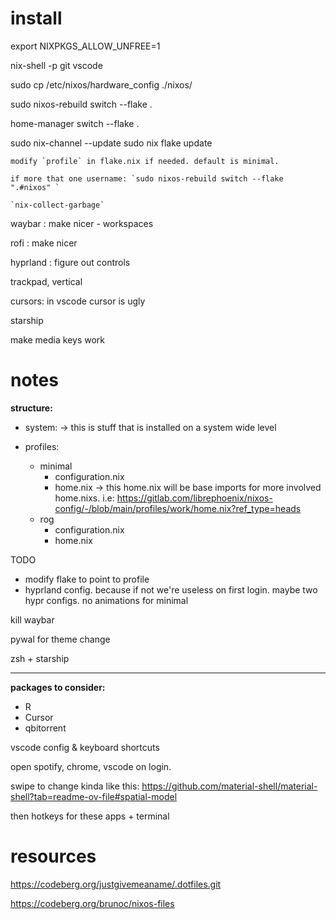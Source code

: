 # install

export NIXPKGS_ALLOW_UNFREE=1  

nix-shell -p git vscode

sudo cp /etc/nixos/hardware_config ./nixos/ 

sudo nixos-rebuild switch --flake .

home-manager switch --flake .

sudo nix-channel --update
sudo nix flake update

    modify `profile` in flake.nix if needed. default is minimal.

    if more that one username: `sudo nixos-rebuild switch --flake ".#nixos" `

    `nix-collect-garbage`    

 
waybar : make nicer - workspaces 

rofi : make nicer 

hyprland : figure out controls 

trackpad, vertical 

cursors: in vscode cursor is ugly 

starship 

make media keys work 

# notes

**structure:**

- system: -> this is stuff that is installed on a system wide level
 
- profiles:
    - minimal 
        - configuration.nix
        - home.nix -> this home.nix will be base imports for more involved home.nixs. i.e: https://gitlab.com/librephoenix/nixos-config/-/blob/main/profiles/work/home.nix?ref_type=heads
    - rog 
        - configuration.nix
        - home.nix

TODO 

- modify flake to point to profile 
- hyprland config. because if not we're useless on first login. maybe two hypr configs. no animations for minimal 

kill waybar 

pywal for theme change 

zsh  + starship 

---
**packages to consider:** 

- R
- Cursor 
- qbitorrent 

vscode config  & keyboard shortcuts 


open spotify, chrome, vscode on login. 

swipe to change kinda like this: https://github.com/material-shell/material-shell?tab=readme-ov-file#spatial-model 

then hotkeys for these apps + terminal 


# resources

https://codeberg.org/justgivemeaname/.dotfiles.git

https://codeberg.org/brunoc/nixos-files
